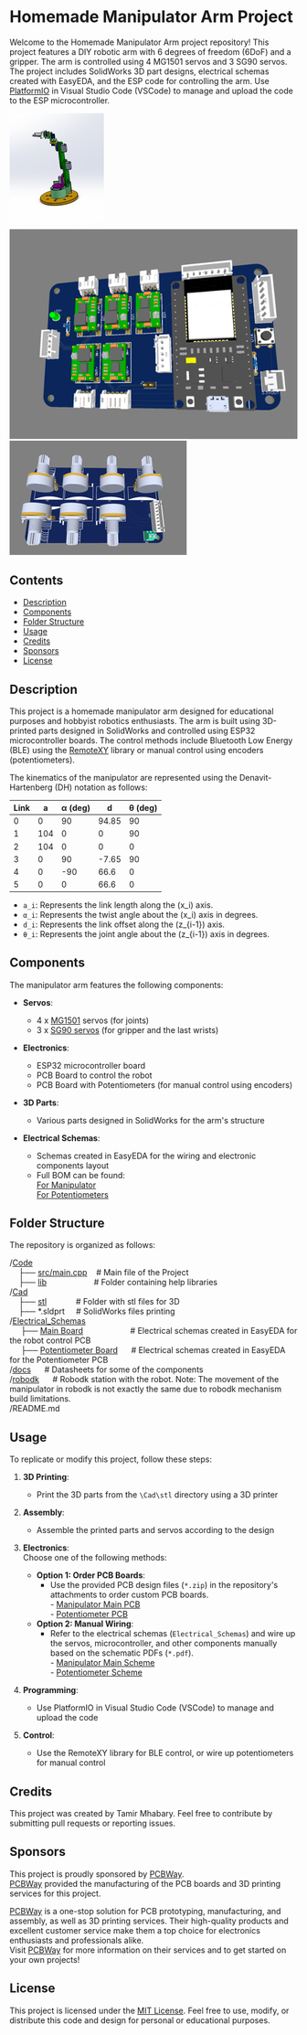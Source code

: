 # Homemade Manipulator Arm Project

Welcome to the Homemade Manipulator Arm project repository! This project features a DIY robotic arm with 6 degrees of freedom (6DoF) and a gripper. The arm is controlled using 4 MG1501 servos and 3 SG90 servos. The project includes SolidWorks 3D part designs, electrical schemas created with EasyEDA, and the ESP code for controlling the arm.
Use [PlatformIO](https://platformio.org/) in Visual Studio Code (VSCode) to manage and upload the code to the ESP microcontroller.

![Isometric View](./images/Isometric1.png)
![Main PCB Board 3D](./images/MainPCB.png)
![Potentiometer PCB Board 3D](./images/PotPCB.png)
## Contents

- [Description](#description)
- [Components](#components)
- [Folder Structure](#folder-structure)
- [Usage](#usage)
- [Credits](#credits)
- [Sponsors](#sponsors)
- [License](#license)

## Description

This project is a homemade manipulator arm designed for educational purposes and hobbyist robotics enthusiasts. The arm is built using 3D-printed parts designed in SolidWorks and controlled using ESP32 microcontroller boards. The control methods include Bluetooth Low Energy (BLE) using the [RemoteXY](https://remotexy.com/) library or manual control using encoders (potentiometers).

The kinematics of the manipulator are represented using the Denavit-Hartenberg (DH) notation as follows:

| Link | a   | α (deg) | d     | θ (deg) |
|------|-----|---------|-------|---------|
| 0    | 0   | 90      | 94.85 | 90      |
| 1    | 104 | 0       | 0     | 90      |
| 2    | 104 | 0       | 0     | 0       |
| 3    | 0   | 90      | -7.65 | 90      |
| 4    | 0   | -90     | 66.6  | 0       |
| 5    | 0   | 0       | 66.6  | 0       |

- `a_i`: Represents the link length along the \(x_i\) axis.
- `α_i`: Represents the twist angle about the \(x_i\) axis in degrees.
- `d_i`: Represents the link offset along the \(z_{i-1}\) axis.
- `θ_i`: Represents the joint angle about the \(z_{i-1}\) axis in degrees.

## Components

The manipulator arm features the following components:

- **Servos**:
  - 4 x [MG1501](https://www.pololu.com/file/0J729/HD-1501MG.pdf) servos (for joints)
  - 3 x [SG90 servos](http://www.ee.ic.ac.uk/pcheung/teaching/DE1_EE/stores/sg90_datasheet.pdf) (for gripper and the last wrists)
  
- **Electronics**:
  - ESP32 microcontroller board
  - PCB Board to control the robot
  - PCB Board with Potentiometers (for manual control using encoders)
  
- **3D Parts**:
  - Various parts designed in SolidWorks for the arm's structure
  
- **Electrical Schemas**:
  - Schemas created in EasyEDA for the wiring and electronic components layout
  - Full BOM can be found:
    <br>[For Manipulator](./schemas/Main%20Board/BOM_Manip.csv)
    <br>[For Potentiometers](./schemas/Potentiometer/BOM_Potensiometers.csv)
## Folder Structure

The repository is organized as follows:

/[Code](./Code/)
<br>&nbsp;&nbsp;&nbsp;&nbsp;├── [src/main.cpp](Code/src/main.cpp) &nbsp;&nbsp;&nbsp;# Main file of the Project
<br>&nbsp;&nbsp;&nbsp;&nbsp;├── [lib](Code/lib)&nbsp;&nbsp;&nbsp;&nbsp;&nbsp;&nbsp;&nbsp;&nbsp;&nbsp;&nbsp;&nbsp;&nbsp;&nbsp;&nbsp;&nbsp;&nbsp;&nbsp;&nbsp;&nbsp;&nbsp; # Folder containing help libraries
<br>/[Cad](./Cad/)
<br>&nbsp;&nbsp;&nbsp;&nbsp;├── [stl](./Cad/stl/)&nbsp;&nbsp;&nbsp;&nbsp;&nbsp;&nbsp;&nbsp;&nbsp;&nbsp;&nbsp;&nbsp;&nbsp; # Folder with stl files for 3D 
<br>&nbsp;&nbsp;&nbsp;&nbsp;├── *.sldprt &nbsp;&nbsp;&nbsp;&nbsp;# SolidWorks files 
printing
<br>/[Electrical_Schemas](./schemas/)
<br>&nbsp;&nbsp;&nbsp;&nbsp;    ├── [Main Board](./schemas/Main%20Board/)  &nbsp;&nbsp;&nbsp;&nbsp;&nbsp;&nbsp;&nbsp;&nbsp;&nbsp;&nbsp;&nbsp;&nbsp;&nbsp;&nbsp;&nbsp;&nbsp;&nbsp;&nbsp;&nbsp;   # Electrical schemas created in EasyEDA for the robot control PCB
<br>&nbsp;&nbsp;&nbsp;&nbsp;    ├── [Potentiometer Board](./schemas/Potentiometer/) &nbsp;&nbsp;&nbsp;&nbsp;  # Electrical schemas created in EasyEDA for the Potentiometer PCB
<br> /[docs](./docs/) &nbsp;&nbsp;&nbsp;&nbsp; # Datasheets for some of the components
<br> /[robodk](./robodk/) &nbsp;&nbsp;&nbsp;&nbsp; # Robodk station with the robot. Note: The movement of the manipulator in robodk is not exactly the same due to robodk mechanism build limitations.
<br>/README.md                             
## Usage


To replicate or modify this project, follow these steps:

1. **3D Printing**:
   - Print the 3D parts from the `\Cad\stl` directory using a 3D printer

2. **Assembly**:
   - Assemble the printed parts and servos according to the design

3. **Electronics**:
    <BR>Choose one of the following methods:
     - **Option 1: Order PCB Boards**:
       - Use the provided PCB design files (`*.zip`) in the repository's attachments to order custom PCB boards.
       <br>-  [Manipulator Main PCB](./schemas/Main%20Board/Gerber_Manip_PCB.zip)
       <br>- [Potentiometer PCB](./schemas/Potentiometer/Gerber_Potensiometers_PCB.zip)
     - **Option 2: Manual Wiring**:
       - Refer to the electrical schemas (`Electrical_Schemas`) and wire up the servos, microcontroller, and other components manually based on the schematic PDFs (`*.pdf`).
       <br>-  [Manipulator Main Scheme](./schemas/Main%20Board/Schematic_Manip.pdf)
       <br>- [Potentiometer Scheme](./schemas/Potentiometer/Schematic_Potensiometers.pdf)

4. **Programming**:
   - Use PlatformIO in Visual Studio Code (VSCode) to manage and upload the code

5. **Control**:
   - Use the RemoteXY library for BLE control, or wire up potentiometers for manual control


## Credits

This project was created by Tamir Mhabary. Feel free to contribute by submitting pull requests or reporting issues.

## Sponsors
This project is proudly sponsored by [PCBWay](https://www.pcbway.com/).\
[PCBWay](https://www.pcbway.com/)  provided the manufacturing of the PCB boards and 3D printing services for this project. 

[PCBWay](https://www.pcbway.com/)  is a one-stop solution for PCB prototyping, manufacturing, and assembly, as well as 3D printing services. Their high-quality products and excellent customer service make them a top choice for electronics enthusiasts and professionals alike.\
Visit [PCBWay](https://www.pcbway.com/) for more information on their services and to get started on your own projects!

## License

This project is licensed under the [MIT License](LICENSE). Feel free to use, modify, or distribute this code and design for personal or educational purposes.
